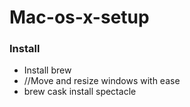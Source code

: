 # Mac-os-x-setup


### Install 

* Install brew
* //Move and resize windows with ease
* brew cask install spectacle
